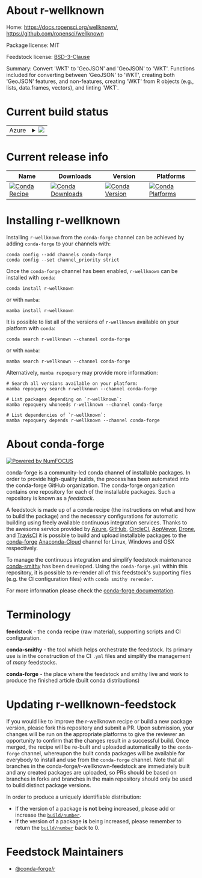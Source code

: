 About r-wellknown
=================

Home: https://docs.ropensci.org/wellknown/, https://github.com/ropensci/wellknown

Package license: MIT

Feedstock license: [BSD-3-Clause](https://github.com/conda-forge/r-wellknown-feedstock/blob/main/LICENSE.txt)

Summary: Convert 'WKT' to 'GeoJSON' and 'GeoJSON' to 'WKT'. Functions included for converting between 'GeoJSON' to 'WKT', creating both 'GeoJSON' features, and non-features, creating 'WKT' from R objects (e.g., lists, data.frames, vectors), and linting 'WKT'.

Current build status
====================


<table>
    
  <tr>
    <td>Azure</td>
    <td>
      <details>
        <summary>
          <a href="https://dev.azure.com/conda-forge/feedstock-builds/_build/latest?definitionId=11563&branchName=main">
            <img src="https://dev.azure.com/conda-forge/feedstock-builds/_apis/build/status/r-wellknown-feedstock?branchName=main">
          </a>
        </summary>
        <table>
          <thead><tr><th>Variant</th><th>Status</th></tr></thead>
          <tbody><tr>
              <td>linux_64_r_base4.1</td>
              <td>
                <a href="https://dev.azure.com/conda-forge/feedstock-builds/_build/latest?definitionId=11563&branchName=main">
                  <img src="https://dev.azure.com/conda-forge/feedstock-builds/_apis/build/status/r-wellknown-feedstock?branchName=main&jobName=linux&configuration=linux_64_r_base4.1" alt="variant">
                </a>
              </td>
            </tr><tr>
              <td>linux_64_r_base4.2</td>
              <td>
                <a href="https://dev.azure.com/conda-forge/feedstock-builds/_build/latest?definitionId=11563&branchName=main">
                  <img src="https://dev.azure.com/conda-forge/feedstock-builds/_apis/build/status/r-wellknown-feedstock?branchName=main&jobName=linux&configuration=linux_64_r_base4.2" alt="variant">
                </a>
              </td>
            </tr><tr>
              <td>osx_64_r_base4.1</td>
              <td>
                <a href="https://dev.azure.com/conda-forge/feedstock-builds/_build/latest?definitionId=11563&branchName=main">
                  <img src="https://dev.azure.com/conda-forge/feedstock-builds/_apis/build/status/r-wellknown-feedstock?branchName=main&jobName=osx&configuration=osx_64_r_base4.1" alt="variant">
                </a>
              </td>
            </tr><tr>
              <td>osx_64_r_base4.2</td>
              <td>
                <a href="https://dev.azure.com/conda-forge/feedstock-builds/_build/latest?definitionId=11563&branchName=main">
                  <img src="https://dev.azure.com/conda-forge/feedstock-builds/_apis/build/status/r-wellknown-feedstock?branchName=main&jobName=osx&configuration=osx_64_r_base4.2" alt="variant">
                </a>
              </td>
            </tr><tr>
              <td>win_64</td>
              <td>
                <a href="https://dev.azure.com/conda-forge/feedstock-builds/_build/latest?definitionId=11563&branchName=main">
                  <img src="https://dev.azure.com/conda-forge/feedstock-builds/_apis/build/status/r-wellknown-feedstock?branchName=main&jobName=win&configuration=win_64_" alt="variant">
                </a>
              </td>
            </tr>
          </tbody>
        </table>
      </details>
    </td>
  </tr>
</table>

Current release info
====================

| Name | Downloads | Version | Platforms |
| --- | --- | --- | --- |
| [![Conda Recipe](https://img.shields.io/badge/recipe-r--wellknown-green.svg)](https://anaconda.org/conda-forge/r-wellknown) | [![Conda Downloads](https://img.shields.io/conda/dn/conda-forge/r-wellknown.svg)](https://anaconda.org/conda-forge/r-wellknown) | [![Conda Version](https://img.shields.io/conda/vn/conda-forge/r-wellknown.svg)](https://anaconda.org/conda-forge/r-wellknown) | [![Conda Platforms](https://img.shields.io/conda/pn/conda-forge/r-wellknown.svg)](https://anaconda.org/conda-forge/r-wellknown) |

Installing r-wellknown
======================

Installing `r-wellknown` from the `conda-forge` channel can be achieved by adding `conda-forge` to your channels with:

```
conda config --add channels conda-forge
conda config --set channel_priority strict
```

Once the `conda-forge` channel has been enabled, `r-wellknown` can be installed with `conda`:

```
conda install r-wellknown
```

or with `mamba`:

```
mamba install r-wellknown
```

It is possible to list all of the versions of `r-wellknown` available on your platform with `conda`:

```
conda search r-wellknown --channel conda-forge
```

or with `mamba`:

```
mamba search r-wellknown --channel conda-forge
```

Alternatively, `mamba repoquery` may provide more information:

```
# Search all versions available on your platform:
mamba repoquery search r-wellknown --channel conda-forge

# List packages depending on `r-wellknown`:
mamba repoquery whoneeds r-wellknown --channel conda-forge

# List dependencies of `r-wellknown`:
mamba repoquery depends r-wellknown --channel conda-forge
```


About conda-forge
=================

[![Powered by
NumFOCUS](https://img.shields.io/badge/powered%20by-NumFOCUS-orange.svg?style=flat&colorA=E1523D&colorB=007D8A)](https://numfocus.org)

conda-forge is a community-led conda channel of installable packages.
In order to provide high-quality builds, the process has been automated into the
conda-forge GitHub organization. The conda-forge organization contains one repository
for each of the installable packages. Such a repository is known as a *feedstock*.

A feedstock is made up of a conda recipe (the instructions on what and how to build
the package) and the necessary configurations for automatic building using freely
available continuous integration services. Thanks to the awesome service provided by
[Azure](https://azure.microsoft.com/en-us/services/devops/), [GitHub](https://github.com/),
[CircleCI](https://circleci.com/), [AppVeyor](https://www.appveyor.com/),
[Drone](https://cloud.drone.io/welcome), and [TravisCI](https://travis-ci.com/)
it is possible to build and upload installable packages to the
[conda-forge](https://anaconda.org/conda-forge) [Anaconda-Cloud](https://anaconda.org/)
channel for Linux, Windows and OSX respectively.

To manage the continuous integration and simplify feedstock maintenance
[conda-smithy](https://github.com/conda-forge/conda-smithy) has been developed.
Using the ``conda-forge.yml`` within this repository, it is possible to re-render all of
this feedstock's supporting files (e.g. the CI configuration files) with ``conda smithy rerender``.

For more information please check the [conda-forge documentation](https://conda-forge.org/docs/).

Terminology
===========

**feedstock** - the conda recipe (raw material), supporting scripts and CI configuration.

**conda-smithy** - the tool which helps orchestrate the feedstock.
                   Its primary use is in the construction of the CI ``.yml`` files
                   and simplify the management of *many* feedstocks.

**conda-forge** - the place where the feedstock and smithy live and work to
                  produce the finished article (built conda distributions)


Updating r-wellknown-feedstock
==============================

If you would like to improve the r-wellknown recipe or build a new
package version, please fork this repository and submit a PR. Upon submission,
your changes will be run on the appropriate platforms to give the reviewer an
opportunity to confirm that the changes result in a successful build. Once
merged, the recipe will be re-built and uploaded automatically to the
`conda-forge` channel, whereupon the built conda packages will be available for
everybody to install and use from the `conda-forge` channel.
Note that all branches in the conda-forge/r-wellknown-feedstock are
immediately built and any created packages are uploaded, so PRs should be based
on branches in forks and branches in the main repository should only be used to
build distinct package versions.

In order to produce a uniquely identifiable distribution:
 * If the version of a package **is not** being increased, please add or increase
   the [``build/number``](https://docs.conda.io/projects/conda-build/en/latest/resources/define-metadata.html#build-number-and-string).
 * If the version of a package **is** being increased, please remember to return
   the [``build/number``](https://docs.conda.io/projects/conda-build/en/latest/resources/define-metadata.html#build-number-and-string)
   back to 0.

Feedstock Maintainers
=====================

* [@conda-forge/r](https://github.com/conda-forge/r/)

